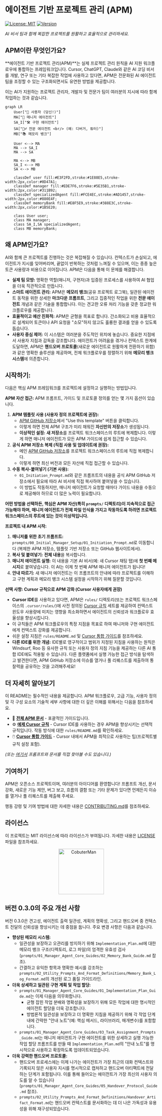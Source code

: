 # 에이전트 기반 프로젝트 관리 (APM)

[![License: MIT](https://img.shields.io/badge/License-MIT-yellow.svg)](https://opensource.org/licenses/MIT) [![Version](https://img.shields.io/badge/version-v0.3.0-blue)](https://github.com/sdi2200262/agentic-project-management/releases/tag/v0.3.0)

*AI 비서 팀과 함께 복잡한 프로젝트를 원활하고 효율적으로 관리하세요.*

## APM이란 무엇인가요?

**에이전트 기반 프로젝트 관리(APM)**는 실제 프로젝트 관리 원칙을 AI 지원 워크플로우에 통합하는 프레임워크입니다. Cursor, ChatGPT, Claude와 같은 AI 코딩 비서를 개발, 연구 또는 기타 복잡한 작업에 사용하고 있다면, APM은 전문화된 AI 에이전트 팀을 조정할 수 있는 구조화되면서도 유연한 방법을 제공합니다.

이는 AI가 지원하는 프로젝트 관리자, 개발자 및 전문가 팀이 여러분의 지시에 따라 함께 작업하는 것과 같습니다.

```mermaid
graph LR
    User["👤 사용자 (당신!)"]
    MA["🤖 매니저 에이전트"]
    SA_I["🛠️ 구현 에이전트"]
    SA["🕵️‍♂️ 전문 에이전트 <br/> (예: 디버거, 튜터)"]
    MB["📚 메모리 뱅크"]

    User <--> MA
    MA --> SA_I
    MA --> SA

    MA <--> MB
    SA_I <--> MB
    SA <--> MB

    classDef user fill:#E3F2FD,stroke:#1E88E5,stroke-width:2px,color:#0D47A1;
    classDef manager fill:#EDE7F6,stroke:#5E35B1,stroke-width:2px,color:#311B92;
    classDef specializedAgent fill:#FCE4EC,stroke:#AD1457,stroke-width:2px,color:#880E4F;
    classDef memoryBank fill:#E8F5E9,stroke:#388E3C,stroke-width:2px,color:#1B5E20;

    class User user;
    class MA manager;
    class SA_I,SA specializedAgent;
    class MB memoryBank;
```

## 왜 APM인가요?

AI와 함께 큰 프로젝트를 진행하는 것은 복잡해질 수 있습니다. 컨텍스트가 손실되고, 에이전트가 지시를 잊어버리며, 끝없이 반복하는 것처럼 느껴질 수 있으며, 이는 종종 높은 토큰 사용량과 비용으로 이어집니다. APM은 다음을 통해 이 문제를 해결합니다.

*   **실제 팀 모방:** 명확한 역할(매니저, 구현자)과 입증된 프로세스를 사용하여 AI 협업을 더욱 직관적으로 만듭니다.
*   **스마트 에이전트 관리:** APM은 **메모리 뱅크**(공유 프로젝트 로그북), 일관된 에이전트 동작을 위한 상세한 **마크다운 프롬프트**, 그리고 집중적인 작업을 위한 **전문 에이전트** 개념과 같은 기술을 통합합니다. 이는 견고한 오류 처리 기능을 갖춘 정교한 워크플로우를 제공합니다.
*   **효율적이고 예산 친화적:** APM은 균형을 목표로 합니다. 간소화되고 비용 효율적으로 설계되어 토큰이나 API 요청을 "소모"하지 않고도 훌륭한 결과를 얻을 수 있도록 돕습니다.
*   **사용자 중심 제어:** 이 시스템은 여러분을 주도적인 위치에 놓습니다. 중요한 지점에서 사용자 지침과 감독을 강조합니다. 에이전트가 어려움을 겪거나 컨텍스트 한계에 도달하면, APM은 **핸드오버 프로토콜**(새로운 에이전트로 원활하게 전환하기 위함)과 같은 명확한 솔루션을 제공하며, 전체 워크플로우를 정렬하기 위해 **메모리 뱅크 시스템**에 의존합니다.

## 시작하기:

다음은 핵심 APM 프레임워크를 프로젝트에 설정하고 실행하는 방법입니다.

**APM 자산 접근:** APM 프롬프트, 가이드 및 프로토콜 정의를 얻는 몇 가지 옵션이 있습니다.

1.  **APM 템플릿 사용 (사용자 정의 프로젝트에 권장):**
    *   [APM GitHub 저장소](https://github.com/sdi2200262/agentic-project-management)에서 "Use this template" 버튼을 클릭합니다.
    *   이렇게 하면 전체 APM 구조가 미리 채워진 **자신만의 저장소**가 생성됩니다.
    *   **이상적인 설정:** **새 저장소**를 프로젝트 워크스페이스의 루트에 복제합니다. 이렇게 하면 매니저 에이전트가 모든 APM 가이드에 쉽게 접근할 수 있습니다.
2.  **공식 APM 저장소 복제 (직접 사용 및 업데이트에 권장):**
    *   메인 [APM GitHub 저장소](https://github.com/sdi2200262/agentic-project-management)를 프로젝트 워크스페이스의 루트에 직접 복제합니다.
    *   이렇게 하면 최신 버전과 모든 자산에 직접 접근할 수 있습니다.
3.  **수동 복사-붙여넣기 (기본 사용):**
    *   `01_Initiation_Prompt.md`와 같은 프롬프트의 내용을 공식 APM GitHub 저장소에서 필요에 따라 AI 비서에 직접 복사하여 붙여넣을 수 있습니다.
    *   이 방법도 작동하지만, 매니저 에이전트가 요청할 때마다 가이드 내용을 수동으로 제공해야 하므로 더 많은 노력이 필요합니다.

**어떤 방법을 선택하든, 핵심은 APM 자산(특히 `prompts/` 디렉토리)이 지속적으로 접근 가능해야 하며, 매니저 에이전트가 전체 파일 인식을 가지고 작동하도록 하려면 프로젝트 워크스페이스의 루트에 있는 것이 이상적입니다.**

**프로젝트 내 APM 시작:**

1.  **매니저를 위한 초기 프롬프트:** `prompts/00_Initial_Manager_Setup/01_Initiation_Prompt.md`로 이동합니다 (복제한 APM 저장소, 템플릿 기반 저장소 또는 GitHub 웹사이트에서).
2.  **복사 및 붙여넣기:** **전체 내용**을 복사합니다.
3.  **매니저 에이전트 실행:** 이 내용을 기본 AI 비서(예: 새 Cursor 채팅 탭)에 **첫 번째 메시지**로 붙여넣습니다. 이 AI는 이제 첫 번째 APM 매니저 에이전트가 됩니다!
4.  **안내 따르기:** 새 매니저 에이전트는 이 프롬프트의 안내에 따라 프로젝트를 이해하고 구현 계획과 메모리 뱅크 시스템 설정을 시작하기 위해 질문할 것입니다.

**선택 사항: Cursor 규칙으로 APM 강화 (Cursor 사용자에게 권장)**

*   **Cursor IDE**를 사용하고 있다면, APM은 `rules/` 디렉토리(또는 프로젝트 워크스페이스의 `.cursor/rules/`)에 사전 정의된 [Cursor 규칙](https://docs.cursor.com/context/rules) 세트를 제공하여 컨텍스트 윈도우 사용량에 미치는 영향을 최소화하면서 에이전트의 신뢰성과 워크플로우 효율성을 향상시킵니다.
*   이 규칙들은 APM 워크플로우의 특정 지점을 목표로 하여 매니저와 구현 에이전트에게 컨텍스트 강화를 제공합니다.
*   쉬운 설정 지침은 `rules/README.md` 및 [Cursor 통합 가이드](docs/04_Cursor_Integration_Guide.md)를 참조하세요.
*   **다른 IDE를 위한 개념:** IDE별로 영구적이고 범위가 지정된 지침을 사용하는 원칙은 Windsurf, Roo 등 유사한 규칙 또는 사용자 정의 지침 기능을 제공하는 다른 AI 통합 IDE에도 적용될 수 있습니다. 다른 플랫폼에서 실행 가능한 접근 방식을 탐색하고 발견한다면, APM GitHub 저장소에 이슈를 열거나 풀 리퀘스트를 제출하여 통찰력을 공유하는 것을 고려해주세요!

## 더 자세히 알아보기

이 README는 필수적인 내용을 제공합니다. APM 워크플로우, 고급 기능, 사용자 정의 및 각 구성 요소의 기술적 세부 사항에 대한 더 깊은 이해를 위해서는 다음을 참조하세요.

*   🚀 **[전체 APM 문서](docs/)** - 포괄적인 가이드입니다.
*   ⚙️ **[예제 Cursor 규칙](rules/)** - Cursor IDE를 사용하는 경우 APM을 향상시키는 선택적 규칙입니다. 작동 방식에 대한 `rules/README.md`를 확인하세요.
*   🖱️ **[Cursor 통합 가이드](docs/04_Cursor_Integration_Guide.md)** - Cursor 내에서 APM을 최적으로 사용하는 팁(프로젝트별 규칙 설정 포함).

*(또는 [여기서](https://github.com/sdi2200262/agentic-project-management) 프롬프트와 문서를 직접 찾아볼 수도 있습니다.)*

## 기여하기

APM은 오픈소스 프로젝트이며, 여러분의 아이디어를 환영합니다! 프롬프트 개선, 문서 강화, 새로운 기능 제안, 버그 보고, 흐름의 결함 또는 기타 문제가 있다면 언제든지 이슈를 열거나 풀 리퀘스트를 제출해 주세요.

행동 강령 및 기여 방법에 대한 자세한 내용은 [CONTRIBUTING.md](CONTRIBUTING.md)를 참조하세요.

## 라이선스

이 프로젝트는 MIT 라이선스에 따라 라이선스가 부여됩니다. 자세한 내용은 [LICENSE](LICENSE) 파일을 참조하세요.

<p align="center">
  <img src="assets/cobuter-man.png" alt="CobuterMan" width="150"/>
</p>

## 버전 0.3.0의 주요 개선 사항

버전 0.3.0은 견고성, 에이전트 출력 일관성, 계획의 명확성, 그리고 핸드오버 중 컨텍스트 전달의 신뢰성을 향상시키는 데 중점을 둡니다. 주요 변경 사항은 다음과 같습니다.

*   **향상된 메모리 시스템:**
    *   일관성을 보장하고 오관리를 방지하기 위해 `Implementation_Plan.md`에 대한 메모리 뱅크 구조(디렉토리, 로그 파일)의 엄격한 유효성 검사(`prompts/01_Manager_Agent_Core_Guides/02_Memory_Bank_Guide.md` 참조).
    *   간결하고 유익한 항목과 명확한 예시를 강조하는 `prompts/02_Utility_Prompts_And_Format_Definitions/Memory_Bank_Log_Format.md`의 개선된 로그 품질 가이드라인.
*   **더욱 상세하고 일관된 구현 계획 및 작업 할당:**
    *   `prompts/01_Manager_Agent_Core_Guides/01_Implementation_Plan_Guide.md`는 이제 다음을 의무화합니다.
        *   균형 잡힌 작업 분배와 명확성을 보장하기 위해 모든 작업에 대한 명시적인 에이전트 할당을 더욱 강조합니다.
        *   방법론적 일관성을 보장하고 더 명확한 지침을 제공하기 위해 각 작업 단계 내에 간략한 "안내 노트"(예: 핵심 메서드, 라이브러리, 매개변수)를 포함합니다.
    *   `prompts/01_Manager_Agent_Core_Guides/03_Task_Assignment_Prompts_Guide.md`는 매니저 에이전트가 구현 에이전트를 위한 상세하고 실행 가능한 작업 할당 프롬프트를 만들 때 `Implementation_Plan.md`의 "안내 노트"를 명시적으로 사용하고 확장하도록 업데이트되었습니다.
*   **더욱 강력한 핸드오버 프로토콜:**
    *   핸드오버 프로세스에는 이제 나가는 에이전트가 가장 최근의 대화 컨텍스트와 기록되지 않은 사용자 지시를 명시적으로 캡처하고 핸드오버 아티팩트에 전달하는 단계가 포함됩니다. 이를 통해 들어오는 에이전트가 가장 최신의 사용자 의도를 알 수 있습니다(`prompts/01_Manager_Agent_Core_Guides/05_Handover_Protocol_Guide.md` 참조).
    *   `prompts/02_Utility_Prompts_And_Format_Definitions/Handover_Artifact_Format.md`는 핸드오버 컨텍스트를 문서화하는 데 더 나은 가독성과 유용성을 위해 재구성되었습니다.
